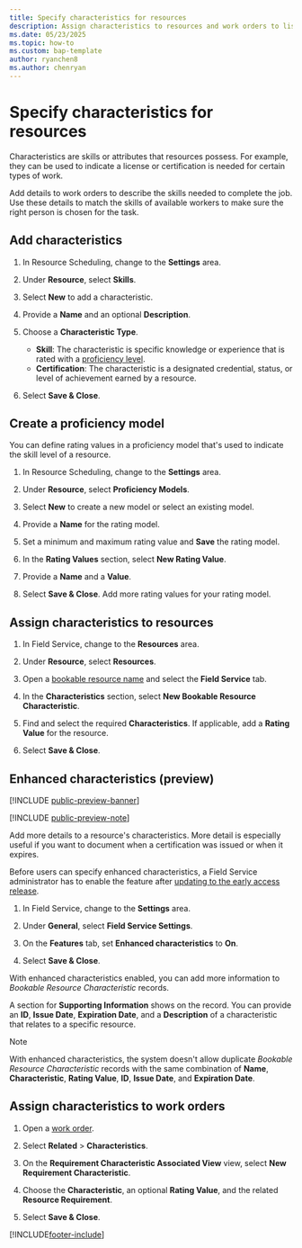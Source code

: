 ```yaml
---
title: Specify characteristics for resources
description: Assign characteristics to resources and work orders to list the skills needed to complete the job.
ms.date: 05/23/2025
ms.topic: how-to
ms.custom: bap-template
author: ryanchen8
ms.author: chenryan
---
```


# Specify characteristics for resources

Characteristics are skills or attributes that resources possess. For example, they can be used to indicate a license or certification is needed for certain types of work.  
  
Add details to work orders to describe the skills needed to complete the job. Use these details to match the skills of available workers to make sure the right person is chosen for the task.
  
## Add characteristics  
  
1. In Resource Scheduling, change to the **Settings** area.

1. Under **Resource**, select **Skills**.

1. Select **New** to add a characteristic.

1. Provide a **Name** and an optional **Description**.

1. Choose a **Characteristic Type**.

   - **Skill**: The characteristic is specific knowledge or experience that is rated with a [proficiency level](#create-a-proficiency-model).
   - **Certification**: The characteristic is a designated credential, status, or level of achievement earned by a resource.

1. Select **Save & Close**.

## Create a proficiency model

You can define rating values in a proficiency model that's used to indicate the skill level of a resource.

1. In Resource Scheduling, change to the **Settings** area.

1. Under **Resource**, select **Proficiency Models**.
  
1. Select **New** to create a new model or select an existing model.

1. Provide a **Name** for the rating model.

1. Set a minimum and maximum rating value and **Save** the rating model.

1. In the **Rating Values** section, select **New Rating Value**.

1. Provide a **Name** and a **Value**.

1. Select **Save & Close**. Add more rating values for your rating model.

## Assign characteristics to resources  
  
1. In Field Service, change to the **Resources** area.

1. Under **Resource**, select **Resources**.
  
1. Open a [bookable resource name](set-up-bookable-resources.md) and select the **Field Service** tab.

1. In the **Characteristics** section, select **New Bookable Resource Characteristic**.  
  
1. Find and select the required **Characteristics**. If applicable, add a **Rating Value** for the resource.  
  
1. Select **Save & Close**.

## Enhanced characteristics (preview)

[!INCLUDE [public-preview-banner](../includes/public-preview-banner.md)]

[!INCLUDE [public-preview-note](../includes/public-preview-note.md)]

Add more details to a resource's characteristics. More detail is especially useful if you want to document when a certification was issued or when it expires.

Before users can specify enhanced characteristics, a Field Service administrator has to enable the feature after [updating to the early access release](/dynamics365/get-started/release-schedule).

1. In Field Service, change to the **Settings** area.

1. Under **General**, select **Field Service Settings**.

1. On the **Features** tab, set **Enhanced characteristics** to **On**.

1. Select **Save & Close**.

With enhanced characteristics enabled, you can add more information to *Bookable Resource Characteristic* records.

A section for **Supporting Information** shows on the record. You can provide an **ID**, **Issue Date**, **Expiration Date**, and a **Description** of a characteristic that relates to a specific resource.

> [!NOTE]
> With enhanced characteristics, the system doesn't allow duplicate *Bookable Resource Characteristic* records with the same combination of **Name**, **Characteristic**, **Rating Value**, **ID**, **Issue Date**, and **Expiration Date**.

## Assign characteristics to work orders  
  
1. Open a [work order](create-work-order.md).
  
1. Select **Related** > **Characteristics**.  
  
1. On the **Requirement Characteristic Associated View** view, select **New Requirement Characteristic**.  
  
1. Choose the **Characteristic**, an optional **Rating Value**, and the related **Resource Requirement**.
  
1. Select **Save & Close**.

[!INCLUDE[footer-include](../includes/footer-banner.md)]
